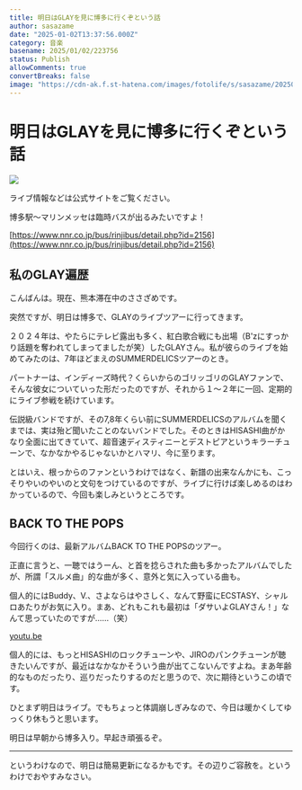 ```yaml
---
title: 明日はGLAYを見に博多に行くぞという話
author: sasazame
date: "2025-01-02T13:37:56.000Z"
category: 音楽
basename: 2025/01/02/223756
status: Publish
allowComments: true
convertBreaks: false
image: "https://cdn-ak.f.st-hatena.com/images/fotolife/s/sasazame/20250102/20250102221433.png"
---
```

# 明日はGLAYを見に博多に行くぞという話

![](https://cdn-ak.f.st-hatena.com/images/fotolife/s/sasazame/20250102/20250102221433.png)

ライブ情報などは公式サイトをご覧ください。

博多駅〜マリンメッセは臨時バスが出るみたいですよ！

[https://www.nnr.co.jp/bus/rinjibus/detail.php?id=2156](https://www.nnr.co.jp/bus/rinjibus/detail.php?id=2156)

<!-- Extended Body -->

## 私のGLAY遍歴

こんばんは。現在、熊本滞在中のささざめです。

突然ですが、明日は博多で、GLAYのライブツアーに行ってきます。

２０２４年は、やたらにテレビ露出も多く、紅白歌合戦にも出場（B'zにすっかり話題を奪われてしまってましたが笑）したGLAYさん。私が彼らのライブを始めてみたのは、7年ほどまえのSUMMERDELICSツアーのとき。

パートナーは、インディーズ時代？くらいからのゴリッゴリのGLAYファンで、そんな彼女についていった形だったのですが、それから１～２年に一回、定期的にライブ参戦を続けています。

伝説級バンドですが、その7,8年くらい前にSUMMERDELICSのアルバムを聞くまでは、実は殆ど聞いたことのないバンドでした。そのときはHISASHI曲がかなり全面に出てきていて、超音速ディスティニーとデストピアというキラーチューンで、なかなかやるじゃないかとハマリ、今に至ります。

とはいえ、根っからのファンというわけではなく、新譜の出来なんかにも、こっそりやいのやいのと文句をつけているのですが、ライブに行けば楽しめるのはわかっているので、今回も楽しみというところです。

## BACK TO THE POPS

今回行くのは、最新アルバムBACK TO THE POPSのツアー。

正直に言うと、一聴ではうーん、と首を捻らされた曲も多かったアルバムでしたが、所謂「スルメ曲」的な曲が多く、意外と気に入っている曲も。

個人的にはBuddy、V.、さよならはやさしく、なんて野蛮にECSTASY、シャルロあたりがお気に入り。まあ、どれもこれも最初は「ダサいよGLAYさん！」なんて思っていたのですが……（笑）

[youtu.be](https://youtu.be/UXBKwjOQce4?si=PAhU-JywnGK8dSSK)

個人的には、もっとHISASHIのロックチューンや、JIROのパンクチューンが聴きたいんですが、最近はなかなかそういう曲が出てこないんですよね。まあ年齢的なものだったり、巡りだったりするのだと思うので、次に期待というこの頃です。

ひとまず明日はライブ。でもちょっと体調崩しぎみなので、今日は暖かくしてゆっくり休もうと思います。

明日は早朝から博多入り。早起き頑張るぞ。

* * *

というわけなので、明日は簡易更新になるかもです。その辺りご容赦を。というわけでおやすみなさい。